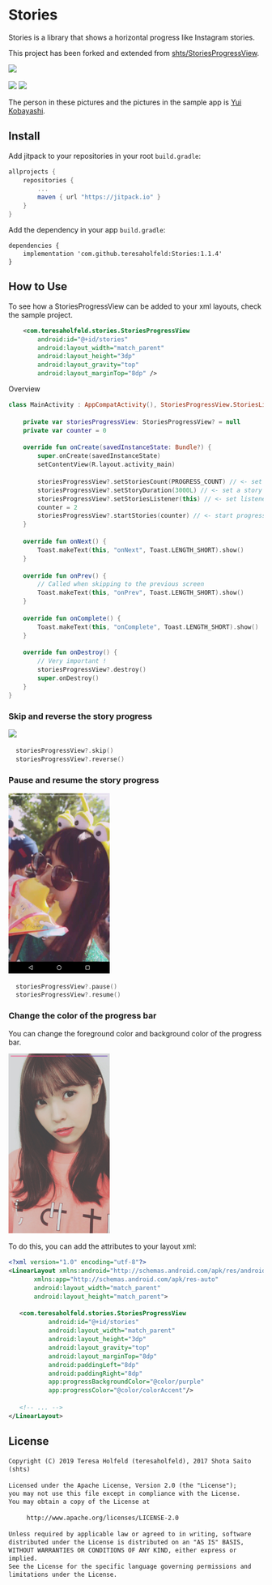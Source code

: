 # Stories

Stories is a library that shows a horizontal progress like Instagram stories.

This project has been forked and extended from [shts/StoriesProgressView](https://github.com/shts/StoriesProgressView).

[![](https://jitpack.io/v/teresaholfeld/Stories.svg)](https://jitpack.io/#teresaholfeld/Stories)

<img src="image/capture.png" width="200" />

<img src="image/image.gif" width="200" /> 

The person in these pictures and the pictures in the sample app is [Yui Kobayashi](http://www.keyakizaka46.com/s/k46o/artist/07).

## Install

Add jitpack to your repositories in your root `build.gradle`:

```groovy
allprojects {
    repositories {
        ...
        maven { url "https://jitpack.io" }
    }
}

```

Add the dependency in your app `build.gradle`:

```
dependencies {
    implementation 'com.github.teresaholfeld:Stories:1.1.4'
}

```

## How to Use

To see how a StoriesProgressView can be added to your xml layouts, check the sample project.

```xml
    <com.teresaholfeld.stories.StoriesProgressView
        android:id="@+id/stories"
        android:layout_width="match_parent"
        android:layout_height="3dp"
        android:layout_gravity="top"
        android:layout_marginTop="8dp" />
```
Overview

```kotlin
class MainActivity : AppCompatActivity(), StoriesProgressView.StoriesListener {
    
    private var storiesProgressView: StoriesProgressView? = null
    private var counter = 0
    
    override fun onCreate(savedInstanceState: Bundle?) {
        super.onCreate(savedInstanceState)
        setContentView(R.layout.activity_main)

        storiesProgressView?.setStoriesCount(PROGRESS_COUNT) // <- set stories
        storiesProgressView?.setStoryDuration(3000L) // <- set a story duration
        storiesProgressView?.setStoriesListener(this) // <- set listener
        counter = 2
        storiesProgressView?.startStories(counter) // <- start progress
    }
    
    override fun onNext() {
        Toast.makeText(this, "onNext", Toast.LENGTH_SHORT).show()
    }
    
    override fun onPrev() {
        // Called when skipping to the previous screen
        Toast.makeText(this, "onPrev", Toast.LENGTH_SHORT).show()
    }

    override fun onComplete() {
        Toast.makeText(this, "onComplete", Toast.LENGTH_SHORT).show()
    }

    override fun onDestroy() {
        // Very important !
        storiesProgressView?.destroy()
        super.onDestroy()
    }
}
```

### Skip and reverse the story progress

<img src="image/skip-reverse.gif" width="200" />

```kotlin
  storiesProgressView?.skip()
  storiesProgressView?.reverse()
```

### Pause and resume the story progress

<img src="image/pause-resume.gif" width="200" />

```kotlin
  storiesProgressView?.pause()
  storiesProgressView?.resume()
```

### Change the color of the progress bar

You can change the foreground color and background color of the 
progress bar.

<img src="image/progress-color.png" width="200" />

To do this, you can add the attributes to your layout xml:

```xml
<?xml version="1.0" encoding="utf-8"?>
<LinearLayout xmlns:android="http://schemas.android.com/apk/res/android"
       xmlns:app="http://schemas.android.com/apk/res-auto"
       android:layout_width="match_parent"
       android:layout_height="match_parent">
   
   <com.teresaholfeld.stories.StoriesProgressView
           android:id="@+id/stories"
           android:layout_width="match_parent"
           android:layout_height="3dp"
           android:layout_gravity="top"
           android:layout_marginTop="8dp"
           android:paddingLeft="8dp"
           android:paddingRight="8dp"
           app:progressBackgroundColor="@color/purple"
           app:progressColor="@color/colorAccent"/>
           
   <!-- ... -->
</LinearLayout>
```


## License

```
Copyright (C) 2019 Teresa Holfeld (teresaholfeld), 2017 Shota Saito (shts)

Licensed under the Apache License, Version 2.0 (the "License");
you may not use this file except in compliance with the License.
You may obtain a copy of the License at

     http://www.apache.org/licenses/LICENSE-2.0

Unless required by applicable law or agreed to in writing, software
distributed under the License is distributed on an "AS IS" BASIS,
WITHOUT WARRANTIES OR CONDITIONS OF ANY KIND, either express or implied.
See the License for the specific language governing permissions and
limitations under the License.
```
